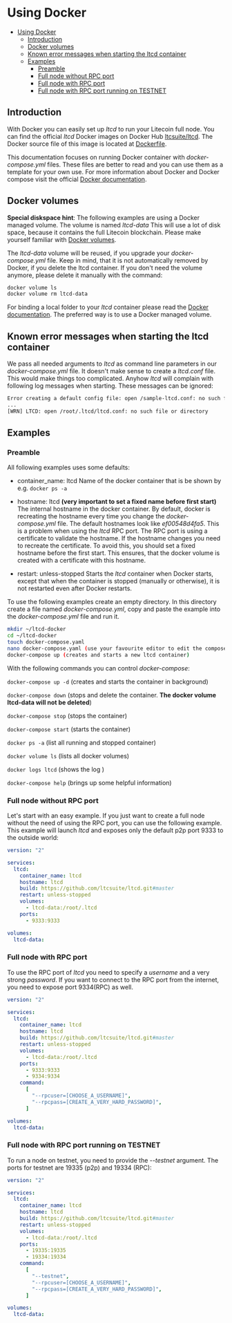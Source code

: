 # Using Docker

- [Using Docker](#using-docker)
  - [Introduction](#introduction)
  - [Docker volumes](#docker-volumes)
  - [Known error messages when starting the ltcd container](#known-error-messages-when-starting-the-ltcd-container)
  - [Examples](#examples)
    - [Preamble](#preamble)
    - [Full node without RPC port](#full-node-without-rpc-port)
    - [Full node with RPC port](#full-node-with-rpc-port)
    - [Full node with RPC port running on TESTNET](#full-node-with-rpc-port-running-on-testnet)

## Introduction

With Docker you can easily set up _ltcd_ to run your Litecoin full node. You can find the official _ltcd_ Docker images on Docker Hub [ltcsuite/ltcd](https://hub.docker.com/r/ltcsuite/ltcd). The Docker source file of this image is located at [Dockerfile](https://github.com/ltcsuite/ltcd/blob/master/Dockerfile).

This documentation focuses on running Docker container with _docker-compose.yml_ files. These files are better to read and you can use them as a template for your own use. For more information about Docker and Docker compose visit the official [Docker documentation](https://docs.docker.com/).

## Docker volumes

**Special diskspace hint**: The following examples are using a Docker managed volume. The volume is named _ltcd-data_ This will use a lot of disk space, because it contains the full Litecoin blockchain. Please make yourself familiar with [Docker volumes](https://docs.docker.com/storage/volumes/).

The _ltcd-data_ volume will be reused, if you upgrade your _docker-compose.yml_ file. Keep in mind, that it is not automatically removed by Docker, if you delete the ltcd container. If you don't need the volume anymore, please delete it manually with the command:

```bash
docker volume ls
docker volume rm ltcd-data
```

For binding a local folder to your _ltcd_ container please read the [Docker documentation](https://docs.docker.com/). The preferred way is to use a Docker managed volume.

## Known error messages when starting the ltcd container

We pass all needed arguments to _ltcd_ as command line parameters in our _docker-compose.yml_ file. It doesn't make sense to create a _ltcd.conf_ file. This would make things too complicated. Anyhow _ltcd_ will complain with following log messages when starting. These messages can be ignored:

```bash
Error creating a default config file: open /sample-ltcd.conf: no such file or directory
...
[WRN] LTCD: open /root/.ltcd/ltcd.conf: no such file or directory
```

## Examples

### Preamble

All following examples uses some defaults:

- container_name: ltcd
  Name of the docker container that is be shown by e.g. `docker ps -a`

- hostname: ltcd **(very important to set a fixed name before first start)**
  The internal hostname in the docker container. By default, docker is recreating the hostname every time you change the _docker-compose.yml_ file. The default hostnames look like _ef00548d4fa5_. This is a problem when using the _ltcd_ RPC port. The RPC port is using a certificate to validate the hostname. If the hostname changes you need to recreate the certificate. To avoid this, you should set a fixed hostname before the first start. This ensures, that the docker volume is created with a certificate with this hostname.

- restart: unless-stopped
  Starts the _ltcd_ container when Docker starts, except that when the container is stopped (manually or otherwise), it is not restarted even after Docker restarts.

To use the following examples create an empty directory. In this directory create a file named _docker-compose.yml_, copy and paste the example into the _docker-compose.yml_ file and run it.

```bash
mkdir ~/ltcd-docker
cd ~/ltcd-docker
touch docker-compose.yaml
nano docker-compose.yaml (use your favourite editor to edit the compose file)
docker-compose up (creates and starts a new ltcd container)
```

With the following commands you can control _docker-compose_:

`docker-compose up -d` (creates and starts the container in background)

`docker-compose down` (stops and delete the container. **The docker volume ltcd-data will not be deleted**)

`docker-compose stop` (stops the container)

`docker-compose start` (starts the container)

`docker ps -a` (list all running and stopped container)

`docker volume ls` (lists all docker volumes)

`docker logs ltcd` (shows the log )

`docker-compose help` (brings up some helpful information)

### Full node without RPC port

Let's start with an easy example. If you just want to create a full node without the need of using the RPC port, you can use the following example. This example will launch _ltcd_ and exposes only the default p2p port 9333 to the outside world:

```yaml
version: "2"

services:
  ltcd:
    container_name: ltcd
    hostname: ltcd
    build: https://github.com/ltcsuite/ltcd.git#master
    restart: unless-stopped
    volumes:
      - ltcd-data:/root/.ltcd
    ports:
      - 9333:9333

volumes:
  ltcd-data:
```

### Full node with RPC port

To use the RPC port of _ltcd_ you need to specify a _username_ and a very strong _password_. If you want to connect to the RPC port from the internet, you need to expose port 9334(RPC) as well.

```yaml
version: "2"

services:
  ltcd:
    container_name: ltcd
    hostname: ltcd
    build: https://github.com/ltcsuite/ltcd.git#master
    restart: unless-stopped
    volumes:
      - ltcd-data:/root/.ltcd
    ports:
      - 9333:9333
      - 9334:9334
    command:
      [
        "--rpcuser=[CHOOSE_A_USERNAME]",
        "--rpcpass=[CREATE_A_VERY_HARD_PASSWORD]",
      ]

volumes:
  ltcd-data:
```

### Full node with RPC port running on TESTNET

To run a node on testnet, you need to provide the _--testnet_ argument. The ports for testnet are 19335 (p2p) and 19334 (RPC):

```yaml
version: "2"

services:
  ltcd:
    container_name: ltcd
    hostname: ltcd
    build: https://github.com/ltcsuite/ltcd.git#master
    restart: unless-stopped
    volumes:
      - ltcd-data:/root/.ltcd
    ports:
      - 19335:19335
      - 19334:19334
    command:
      [
        "--testnet",
        "--rpcuser=[CHOOSE_A_USERNAME]",
        "--rpcpass=[CREATE_A_VERY_HARD_PASSWORD]",
      ]

volumes:
  ltcd-data:
```
